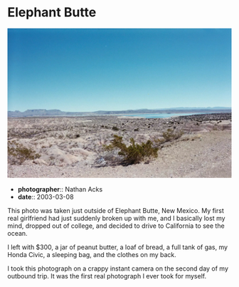 # Elephant Butte

![A low desert valley stretches down and away towards a line of low mesas in the distance](assets/2003-03-08-elephant-butte.webp)

* **photographer**:: Nathan Acks
* **date**:: 2003-03-08

This photo was taken just outside of Elephant Butte, New Mexico. My first real girlfriend had just suddenly broken up with me, and I basically lost my mind, dropped out of college, and decided to drive to California to see the ocean.

I left with $300, a jar of peanut butter, a loaf of bread, a full tank of gas, my Honda Civic, a sleeping bag, and the clothes on my back.

I took this photograph on a crappy instant camera on the second day of my outbound trip. It was the first real photograph I ever took for myself.
